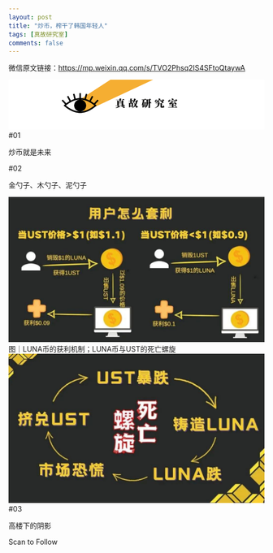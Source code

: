 ```yaml
---
layout: post
title: "炒币，榨干了韩国年轻人"
tags: [真故研究室]
comments: false
---
```




微信原文链接：https://mp.weixin.qq.com/s/TVO2Phsq2IS4SFtoQtaywA

<img src="https://raw.githubusercontent.com/UrlSaveBot/urlsavebot.github.io/master/_images/2022/7/2/71f87b14-cfde-4f03-bfec-aca733f1e06d.jpeg"/>
#01

炒币就是未来

#02

金勺子、木勺子、泥勺子



<img src="https://raw.githubusercontent.com/UrlSaveBot/urlsavebot.github.io/master/_images/2022/7/2/0accbb52-69f3-4ab8-956d-6c1755b49ac5.jpeg"/>
图｜LUNA币的获利机制；LUNA币与UST的死亡螺旋 

<img src="https://raw.githubusercontent.com/UrlSaveBot/urlsavebot.github.io/master/_images/2022/7/2/fa7235ee-9249-49a4-832a-42fe91bd6e28.jpeg"/>
#03

高楼下的阴影

Scan to Follow

